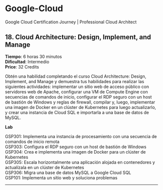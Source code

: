 # Google-Cloud
Google Cloud Certification Journey | Professional Cloud Architect


**18. Cloud Architecture: Design, Implement, and Manage**
---

**Tiempo**: 6 horas 30 minutos<br>
**Dificultad**: Intermedio<br>
**Price**: 32 Credits

Obtén una habilidad completando el curso Cloud Architecture: Design, Implement, and Manage y demuestra tus habilidades para realizar las siguientes actividades: implementar un sitio web de acceso público con servidores web de Apache, configurar una VM de Compute Engine con secuencias de comandos de inicio, configurar el RDP seguro con un host de bastión de Windows y reglas de firewall, compilar y, luego, implementar una imagen de Docker en un clúster de Kubernetes para luego actualizarlo, y crear una instancia de Cloud SQL e importarla a una base de datos de MySQL.

**Lab**

GSP301: Implementa una instancia de procesamiento con una secuencia de comandos de inicio remota<br>
GSP303: Configura el RDP seguro con un host de bastión de Windows<br>
GSP304: Crea e implementa una imagen de Docker para un clúster de Kubernetes<br>
GSP305: Escala horizontalmente una aplicación alojada en contenedores y actualízala en un clúster de Kubernetes<br>
GSP306: Migra una base de datos MySQL a Google Cloud SQL<br>
GSP101: Implementa un sitio web y soluciona problemas<br>

---
